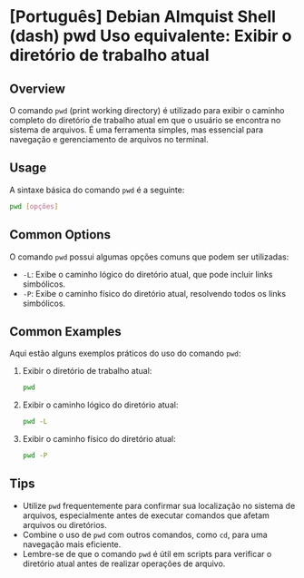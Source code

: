 # [Português] Debian Almquist Shell (dash) pwd Uso equivalente: Exibir o diretório de trabalho atual

## Overview
O comando `pwd` (print working directory) é utilizado para exibir o caminho completo do diretório de trabalho atual em que o usuário se encontra no sistema de arquivos. É uma ferramenta simples, mas essencial para navegação e gerenciamento de arquivos no terminal.

## Usage
A sintaxe básica do comando `pwd` é a seguinte:

```bash
pwd [opções]
```

## Common Options
O comando `pwd` possui algumas opções comuns que podem ser utilizadas:

- `-L`: Exibe o caminho lógico do diretório atual, que pode incluir links simbólicos.
- `-P`: Exibe o caminho físico do diretório atual, resolvendo todos os links simbólicos.

## Common Examples
Aqui estão alguns exemplos práticos do uso do comando `pwd`:

1. Exibir o diretório de trabalho atual:
   ```bash
   pwd
   ```

2. Exibir o caminho lógico do diretório atual:
   ```bash
   pwd -L
   ```

3. Exibir o caminho físico do diretório atual:
   ```bash
   pwd -P
   ```

## Tips
- Utilize `pwd` frequentemente para confirmar sua localização no sistema de arquivos, especialmente antes de executar comandos que afetam arquivos ou diretórios.
- Combine o uso de `pwd` com outros comandos, como `cd`, para uma navegação mais eficiente.
- Lembre-se de que o comando `pwd` é útil em scripts para verificar o diretório atual antes de realizar operações de arquivo.